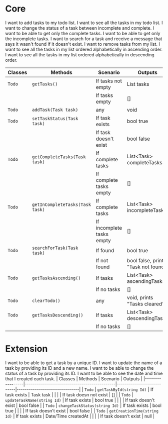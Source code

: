 # Core
I want to add tasks to my todo list.
I want to see all the tasks in my todo list.
I want to change the status of a task between incomplete and complete.
I want to be able to get only the complete tasks.
I want to be able to get only the incomplete tasks.
I want to search for a task and receive a message that says it wasn't found if it doesn't exist.
I want to remove tasks from my list.
I want to see all the tasks in my list ordered alphabetically in ascending order.
I want to see all the tasks in my list ordered alphabetically in descending order.

| Classes         | Methods                                     | Scenario                  | Outputs                               |
|-----------------|---------------------------------------------|---------------------------|---------------------------------------|
| `Todo`          | `getTasks()`                                | If tasks not empty	      | List<Task> tasks                      |
|                 |                                             | If tasks empty            | []                                    |
| `Todo`	        | `addTask(Task task)`                        | any			                  | void			                            |
| `Todo`	        | `setTaskStatus(Task task)`                  | If task exists            | bool true			                        |
|                 |                                             | If task doesn't exist     | bool false                            |
| `Todo`	        | `getCompleteTasks(Task task)`               | If complete tasks         | List\<Task\> completeTasks       	      |
|                 |                                             | If complete tasks empty   | []                                    |
| `Todo`	        | `getInCompleteTasks(Task task)`             | If complete tasks         | List\<Task\> incompleteTasks            |
|                 |                                             | If incomplete tasks empty | []       	                            |
| `Todo`	        | `searchForTask(Task task)`                  | If found			            | bool true 			                        |
|                 |                                             | If not found			        | bool false, prints "Task not found" |
| `Todo`	        | `getTasksAscending()`                       | If tasks                  | List\<Task\> ascendingTasks             |
|                 |                                             | If no tasks               | []                                    |
| `Todo`	        | `clearTodo()`                               | any                       | void, prints "Tasks cleared"            |
| `Todo`	        | `getTasksDescending()`                      | If tasks                  | List\<Task\> descendingTasks            |
|                 |                                             | If no tasks               | []                                    |


# Extension
I want to be able to get a task by a unique ID.
I want to update the name of a task by providing its ID and a new name.
I want to be able to change the status of a task by providing its ID.
I want to be able to see the date and time that I created each task.
| Classes         | Methods                                     | Scenario                  | Outputs                       |
|-----------------|---------------------------------------------|---------------------------|-------------------------------|
| `Todo`          | `getTaskById(string Id)`                    | If task exists	        | Task task                     |
|                 |                                             | If task doesn not exist   | []                            |
| `Todo`          | `updateTaskName(string Id)`                 | If task exists	        | bool true                     |
|                 |                                             | If task doesn't exist     | bool false                    |
| `Todo`          | `changeTaskStatus(string Id)`               | If task exists	        | bool true                     |
|                 |                                             | If task doesn't exist     | bool false                    |
| `Todo`          | `getCreationTime(string Id)`                | If task exists	        | Date/Time createdAt           |
|                 |                                             | If task doesn't exist     | null                          |
